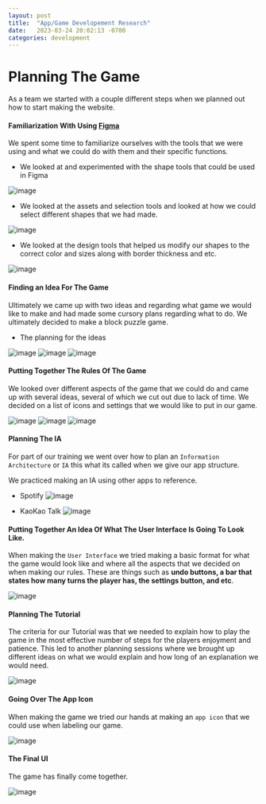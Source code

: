 ```yaml
---
layout: post
title:  "App/Game Developement Research"
date:   2023-03-24 20:02:13 -0700
categories: development
---
```


# Planning The Game

As a team we started with a couple different steps when we planned out how to start making the website.

#### Familiarization With Using [Figma](https://www.figma.com/files/recent?fuid=1213707683867090178)

We spent some time to familiarize ourselves with the tools that we were using and what we could do with them and their specific functions.

- We looked at and experimented with the shape tools that could be used in Figma

![image](https://res.cloudinary.com/dgwjrp9pb/image/upload/v1680310096/Image_3-31-23_at_6.38_PM_vnetsg.jpg)

- We looked at the assets and selection tools and looked at how we could select different shapes that we had made.

![image](https://res.cloudinary.com/dgwjrp9pb/image/upload/v1680310158/Image_3-31-23_at_6.38_PM_yeuwup.jpg)

- We looked at the design tools that helped us modify our shapes to the correct color and sizes along with border thickness and etc.

![image](https://res.cloudinary.com/dgwjrp9pb/image/upload/v1680310173/Image_3-31-23_at_6.38_PM_omgkqn.jpg)

#### Finding an Idea For The Game

Ultimately we came up with two ideas and regarding what game we would like to make and had made some cursory plans regarding what to do. We ultimately decided to make a block puzzle game.

- The planning for the ideas

![image](https://res.cloudinary.com/dgwjrp9pb/image/upload/v1680310337/Screen_Shot_2023-03-31_at_6.51.12_PM_cepnoh.png)
![image](https://res.cloudinary.com/dgwjrp9pb/image/upload/v1680310329/Screen_Shot_2023-03-31_at_6.51.04_PM_k1ctwd.png)
![image](https://res.cloudinary.com/dgwjrp9pb/image/upload/v1680310320/Screen_Shot_2023-03-31_at_6.50.55_PM_s7y8ez.png)

#### Putting Together The Rules Of The Game

We looked over different aspects of the game that we could do and came up with several ideas, several of which we cut out due to lack of time. We decided on a list of icons and settings that we would like to put in our game.

![image](https://res.cloudinary.com/dgwjrp9pb/image/upload/v1680310545/Screen_Shot_2023-03-31_at_6.54.40_PM_foph7f.png)
![image](https://res.cloudinary.com/dgwjrp9pb/image/upload/v1680310597/Screen_Shot_2023-03-31_at_6.55.32_PM_rx4ifr.png)
![image](https://res.cloudinary.com/dgwjrp9pb/image/upload/v1680310632/Screen_Shot_2023-03-31_at_6.56.07_PM_fdo74n.png)

#### Planning The IA

For part of our training we went over how to plan an `Information Architecture` or `IA` this what its called when we give our app structure.

We practiced making an IA using other apps to reference.

- Spotify
![image](https://res.cloudinary.com/dgwjrp9pb/image/upload/v1680310705/Screen_Shot_2023-03-31_at_6.57.20_PM_abh0k6.png)

- KaoKao Talk
![image](https://res.cloudinary.com/dgwjrp9pb/image/upload/v1680310695/Screen_Shot_2023-03-31_at_6.57.08_PM_pfsxii.png)

#### Putting Together An Idea Of What The User Interface Is Going To Look Like.

When making the `User Interface` we tried making a basic format for what the game would look like and where all the aspects that we decided on when making our rules. These are things such as **undo buttons, a bar that states how many turns the player has, the settings button, and etc**.

![image]()

#### Planning The Tutorial

The criteria for our Tutorial was that we needed to explain how to play the game in the most effective number of steps for the players enjoyment and patience. This led to another planning sessions where we brought up different ideas on what we would explain and how long of an explanation we would need.

![image]()

#### Going Over The App Icon

When making the game we tried our hands at making an `app icon` that we could use when labeling our game.

![image]()

#### The Final UI

The game has finally come together.

![image]()
